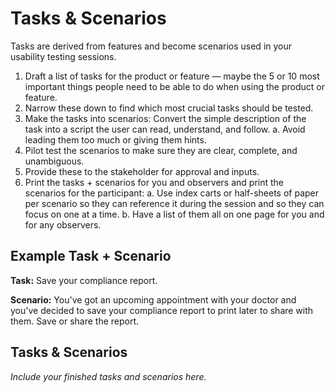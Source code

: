 # Tasks & Scenarios
Tasks are derived from features and become scenarios used in your usability testing sessions.

1. Draft a list of tasks for the product or feature — maybe the 5 or 10 most important things people need to be able to do when using the product or feature.
2. Narrow these down to find which most crucial tasks should be tested.
3. Make the tasks into scenarios: Convert the simple description of the task into a script the user can read, understand, and follow.
    a. Avoid leading them too much or giving them hints.
4. Pilot test the scenarios to make sure they are clear, complete, and unambiguous.
5. Provide these to the stakeholder for approval and inputs.
6. Print the tasks + scenarios for you and observers and print the scenarios for the participant:
    a. Use index carts or half-sheets of paper per scenario so they can reference it during the session and so they can focus on one at a time.
    b. Have a list of them all on one page for you and for any observers.

## Example Task + Scenario
**Task:** Save your compliance report.

**Scenario:** You've got an upcoming appointment with your doctor and you've decided to save your compliance report to print later to share with them. Save or share the report.

## Tasks & Scenarios
*Include your finished tasks and scenarios here.*